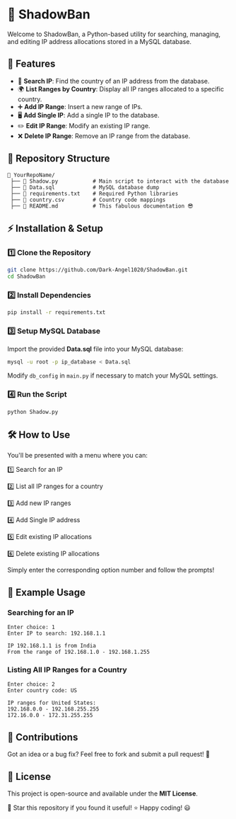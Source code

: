 # 🚫 ShadowBan

Welcome to ShadowBan, a Python-based utility for searching, managing, and editing IP address allocations stored in a MySQL database.

## 📌 Features
- 🔎 **Search IP**: Find the country of an IP address from the database.
- 🌍 **List Ranges by Country**: Display all IP ranges allocated to a specific country.
- ➕ **Add IP Range**: Insert a new range of IPs.
- 🖥️ **Add Single IP**: Add a single IP to the database.
- ✏️ **Edit IP Range**: Modify an existing IP range.
- ❌ **Delete IP Range**: Remove an IP range from the database.

## 📂 Repository Structure
```
📁 YourRepoName/
 ├── 📜 Shadow.py           # Main script to interact with the database
 ├── 📜 Data.sql            # MySQL database dump
 ├── 📜 requirements.txt    # Required Python libraries
 ├── 📜 country.csv         # Country code mappings
 ├── 📜 README.md           # This fabulous documentation 😎
```

## ⚡ Installation & Setup
### 1️⃣ Clone the Repository
```sh
git clone https://github.com/Dark-Angel1020/ShadowBan.git
cd ShadowBan
```

### 2️⃣ Install Dependencies
```sh
pip install -r requirements.txt
```

### 3️⃣ Setup MySQL Database
Import the provided **Data.sql** file into your MySQL database:
```sh
mysql -u root -p ip_database < Data.sql
```
Modify `db_config` in `main.py` if necessary to match your MySQL settings.

### 4️⃣ Run the Script
```sh
python Shadow.py
```

## 🛠️ How to Use

You'll be presented with a menu where you can:

1️⃣ Search for an IP

2️⃣ List all IP ranges for a country

3️⃣ Add new IP ranges

4️⃣ Add Single IP address

5️⃣ Edit existing IP allocations 

6️⃣ Delete existing IP allocations


Simply enter the corresponding option number and follow the prompts!

## 📝 Example Usage
### Searching for an IP
```
Enter choice: 1
Enter IP to search: 192.168.1.1

IP 192.168.1.1 is from India
From the range of 192.168.1.0 - 192.168.1.255
```

### Listing All IP Ranges for a Country
```
Enter choice: 2
Enter country code: US

IP ranges for United States:
192.168.0.0 - 192.168.255.255
172.16.0.0 - 172.31.255.255
```

## 📌 Contributions
Got an idea or a bug fix? Feel free to fork and submit a pull request! 🚀

## 📜 License
This project is open-source and available under the **MIT License**.

🌟 Star this repository if you found it useful! ⭐ Happy coding! 😃

